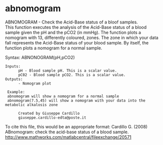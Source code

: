# abnomogram
ABNOMOGRAM - Check the Acid-Base status of a bloof samples.<br/>
This function executes the analysis of the Acid-Base status of a blood
sample given the pH and the pCO2 (in mmHg). The function plots a nomogram
with 13, differently coloured, zones. The zone in which your data fall 
represents the Acid-Base status of your blood sample. By itself, the
function plots a nomogram for a normal sample.

Syntax: 	ABNONOGRAM(pH,pCO2)
     
    Inputs:
          pH - Blood sample pH. This is a scalar value.
          pC02 - Blood sample pCO2. This is a scalar value.
    Outputs:
          - Nomogram plot

     Example: 
     abnomogram will show a nomogram for a normal sample
     abnomogram(7.5,45) will show a nomogram with your data into the metabolic alkalosis zone

          Created by Giuseppe Cardillo
          giuseppe.cardillo-edta@poste.it

To cite this file, this would be an appropriate format:
Cardillo G. (2008) ABnomogram: check the acid-base status of a blood
sample. 
http://www.mathworks.com/matlabcentral/fileexchange/20571
